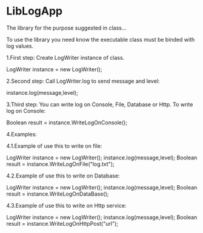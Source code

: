 # LibLogApp
The library for the purpose suggested in class...

To use the library you need know the executable class must be binded with log values.

1.First step:
Create LogWriter instance of class.

LogWriter instance = new LogWriter();

2.Second step:
Call LogWriter.log to send message and level:

instance.log(message,level);

3.Third step:
You can write log on Console, File, Database or Http.
To write log on Console:

Boolean result = instance.WriteLogOnConsole();

4.Examples:

  4.1.Example of use this to write on file:

  LogWriter instance = new LogWriter();
  instance.log(message,level);
  Boolean result = instance.WriteLogOnFile("log.txt");

  4.2.Example of use this to write on Database:

  LogWriter instance = new LogWriter();
  instance.log(message,level);
  Boolean result = instance.WriteLogOnDataBase();
  
  4.3.Example of use this to write on Http service:
  
  LogWriter instance = new LogWriter();
  instance.log(message,level);
  Boolean result = instance.WriteLogOnHttpPost("url");

